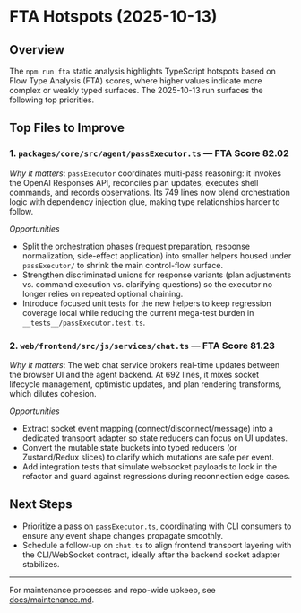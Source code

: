 # FTA Hotspots (2025-10-13)

## Overview

The `npm run fta` static analysis highlights TypeScript hotspots based on Flow Type Analysis (FTA) scores, where higher values indicate more complex or weakly typed surfaces. The 2025-10-13 run surfaces the following top priorities.

## Top Files to Improve

### 1. `packages/core/src/agent/passExecutor.ts` — FTA Score 82.02

_Why it matters_: `passExecutor` coordinates multi-pass reasoning: it invokes the OpenAI Responses API, reconciles plan updates, executes shell commands, and records observations. Its 749 lines now blend orchestration logic with dependency injection glue, making type relationships harder to follow.

_Opportunities_

- Split the orchestration phases (request preparation, response normalization, side-effect application) into smaller helpers housed under `passExecutor/` to shrink the main control-flow surface.
- Strengthen discriminated unions for response variants (plan adjustments vs. command execution vs. clarifying questions) so the executor no longer relies on repeated optional chaining.
- Introduce focused unit tests for the new helpers to keep regression coverage local while reducing the current mega-test burden in `__tests__/passExecutor.test.ts`.

### 2. `web/frontend/src/js/services/chat.ts` — FTA Score 81.23

_Why it matters_: The web chat service brokers real-time updates between the browser UI and the agent backend. At 692 lines, it mixes socket lifecycle management, optimistic updates, and plan rendering transforms, which dilutes cohesion.

_Opportunities_

- Extract socket event mapping (connect/disconnect/message) into a dedicated transport adapter so state reducers can focus on UI updates.
- Convert the mutable state buckets into typed reducers (or Zustand/Redux slices) to clarify which mutations are safe per event.
- Add integration tests that simulate websocket payloads to lock in the refactor and guard against regressions during reconnection edge cases.

## Next Steps

- Prioritize a pass on `passExecutor.ts`, coordinating with CLI consumers to ensure any event shape changes propagate smoothly.
- Schedule a follow-up on `chat.ts` to align frontend transport layering with the CLI/WebSocket contract, ideally after the backend socket adapter stabilizes.

---

For maintenance processes and repo-wide upkeep, see [docs/maintenance.md](./maintenance.md).
